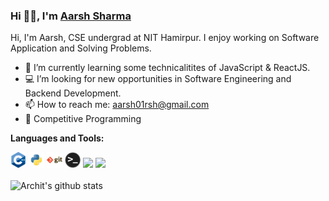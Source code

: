 ### Hi 👋🏽, I'm [Aarsh Sharma](http://aarsh-sharma.github.io)

Hi, I'm Aarsh, CSE undergrad at NIT Hamirpur. I enjoy working on Software Application and Solving Problems.

- 🌱 I’m currently learning some technicalitites of JavaScript & ReactJS.
- 💻 I’m looking for new opportunities in Software Engineering and Backend Development.
- 📫 How to reach me: aarsh01rsh@gmail.com
- 🙏 Competitive Programming

**Languages and Tools:**

<code><img height="25" src="https://raw.githubusercontent.com/github/explore/80688e429a7d4ef2fca1e82350fe8e3517d3494d/topics/cpp/cpp.png"></code>
<code><img height="25" src="https://raw.githubusercontent.com/github/explore/80688e429a7d4ef2fca1e82350fe8e3517d3494d/topics/python/python.png"></code>
<code><img height="25" src="https://raw.githubusercontent.com/github/explore/80688e429a7d4ef2fca1e82350fe8e3517d3494d/topics/git/git.png"></code>
<code><img height="25" src="https://raw.githubusercontent.com/github/explore/80688e429a7d4ef2fca1e82350fe8e3517d3494d/topics/terminal/terminal.png"></code>
<code><img height="25" src="https://img.icons8.com/dusk/128/000000/javascript.png"/></code>
<code><img height="25" src="https://img.icons8.com/officel/80/000000/react.png"/></code>
<br><br>
![Archit's github stats](https://github-readme-stats.vercel.app/api/?username=aarsh-sharma&show_icons=true&title_color=fff&icon_color=79ff97&text_color=9f9f9f&bg_color=151515)

